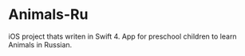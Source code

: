# Animals-Ru
iOS project thats writen in Swift 4. App for preschool children to learn Animals in Russian.
